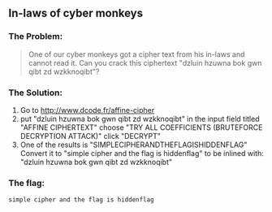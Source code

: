## In-laws of cyber monkeys

### The Problem:

  > One of our cyber monkeys got a cipher text from his in-laws and cannot read it. 
  Can you crack this ciphertext "dzluin hzuwna bok gwn qibt zd wzkknoqibt"?

### The Solution:

1. Go to http://www.dcode.fr/affine-cipher
2. put "dzluin hzuwna bok gwn qibt zd wzkknoqibt"
   in the input field titled "AFFINE CIPHERTEXT"
   choose "TRY ALL COEFFICIENTS (BRUTEFORCE DECRYPTION ATTACK)"
   click "DECRYPT"
3. One of the results is "SIMPLECIPHERANDTHEFLAGISHIDDENFLAG"
   Convert it to "simple cipher and the flag is hiddenflag" to be inlined with:
		 "dzluin hzuwna bok gwn qibt zd wzkknoqibt"

### The flag:
`simple cipher and the flag is hiddenflag`

